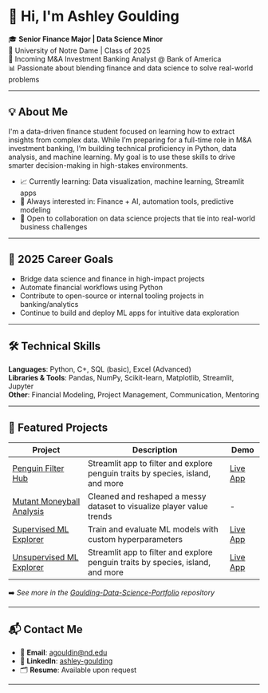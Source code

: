 # 👋 Hi, I'm Ashley Goulding

🎓 **Senior Finance Major | Data Science Minor**  
📍 University of Notre Dame | Class of 2025  
💼 Incoming M&A Investment Banking Analyst @ Bank of America  
📊 Passionate about blending finance and data science to solve real-world problems

---

## 💡 About Me

I'm a data-driven finance student focused on learning how to extract insights from complex data. While I’m preparing for a full-time role in M&A investment banking, I’m building technical proficiency in Python, data analysis, and machine learning. My goal is to use these skills to drive smarter decision-making in high-stakes environments.

- 📈 Currently learning: Data visualization, machine learning, Streamlit apps  
- 🧠 Always interested in: Finance + AI, automation tools, predictive modeling  
- 🤝 Open to collaboration on data science projects that tie into real-world business challenges

---

## 🎯 2025 Career Goals

- Bridge data science and finance in high-impact projects  
- Automate financial workflows using Python  
- Contribute to open-source or internal tooling projects in banking/analytics  
- Continue to build and deploy ML apps for intuitive data exploration

---

## 🛠️ Technical Skills

**Languages**: Python, C+, SQL (basic), Excel (Advanced)  
**Libraries & Tools**: Pandas, NumPy, Scikit-learn, Matplotlib, Streamlit, Jupyter  
**Other**: Financial Modeling, Project Management, Communication, Mentoring

---

## 📁 Featured Projects

| Project | Description | Demo |
|--------|-------------|------|
| [Penguin Filter Hub](https://github.com/ashleygoulding/Goulding-Data-Science-Portfolio/tree/main/basic-streamlit-app) | Streamlit app to filter and explore penguin traits by species, island, and more | [Live App](http://localhost:8501/) |
| [Mutant Moneyball Analysis](https://github.com/ashleygoulding/Goulding-Data-Science-Portfolio/tree/main/TidyData-Project) | Cleaned and reshaped a messy dataset to visualize player value trends | - |
| [Supervised ML Explorer](https://github.com/ashleygoulding/Goulding-Data-Science-Portfolio/tree/main/MLStreamlitApp) | Train and evaluate ML models with custom hyperparameters | [Live App](http://localhost:8501/) |
| [Unsupervised ML Explorer](https://github.com/ashleygoulding/Goulding-Data-Science-Portfolio/tree/main/MLUnsupervisedApp) | Streamlit app to filter and explore penguin traits by species, island, and more | [Live App](http://localhost:8501/) |

➡️ _See more in the [Goulding-Data-Science-Portfolio](https://github.com/ashleygoulding/Goulding-Data-Science-Portfolio) repository_

---

## 📬 Contact Me

- 📧 **Email**: agouldin@nd.edu  
- 💼 **LinkedIn**: [ashley-goulding](https://www.linkedin.com/in/ashley-goulding-928ab51b3/)  
- 🗂️ **Resume**: Available upon request

---
